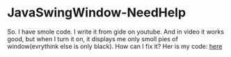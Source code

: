 # JavaSwingWindow-NeedHelp
So. I have smole code. I write it from gide on youtube.
And in video it works good, but when I turn it on, it displays me only smoll pies of window(evrythink else is only black).
    How can I fix it? Her is my code: [here](MyFrame.java)
